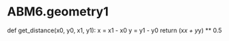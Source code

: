 # ABM6.geometry1
def get_distance(x0, y0, x1, y1):
    x = x1 - x0
    y = y1 - y0
    return (x*x + y*y) ** 0.5
